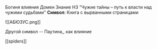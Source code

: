 Богиня влияния
Домен Знание
НЗ
"Чужие тайны – путь к власти над чужими судьбами"
**Символ**: Книга с вырванными страницами

![[АБЮЗУС.png]]

Другой символ -- Паутина,, как влияние


[[spiders]]